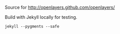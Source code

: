 Source for http://openlayers.github.com/openlayers/

Build with Jekyll locally for testing.

    jekyll --pygments --safe
